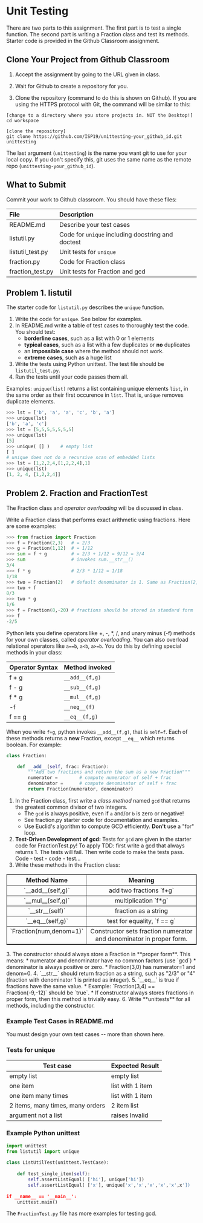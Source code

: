 # Unit Testing

There are two parts to this assignment. The first part is to test a single function.  The second part is writing a Fraction class and test its methods.
Starter code is provided in the Github Classroom assignment.

## Clone Your Project from Github Classroom

1. Accept the assignment by going to the URL given in class.

2. Wait for Github to create a repository for you.

3. Clone the repository (command to do this is shown on Github).  If you are using the HTTPS protocol with Git, the command will be similar to this:
```
[change to a directory where you store projects in. NOT the Desktop!]
cd workspace

[clone the repository]
git clone https://github.com/ISP19/unittesting-your_github_id.git unittesting
```
The last argument (`unittesting`) is the name you want git to use for your local copy.  If you don't specify this, git uses the same name as the remote repo (`unittesting-your_github_id`).


## What to Submit

Commit your work to Github classroom. You should have these files:

| File             | Description   |
|:-----------------|:--------------|
| README.md        | Describe your test cases |
| listutil.py      | Code for `unique` including docstring and doctest |
| listutil_test.py | Unit tests for `unique` |
| fraction.py      | Code for Fraction class |
| fraction_test.py | Unit tests for Fraction and gcd |


## Problem 1. listutil

The starter code for `listutil.py` describes the `unique` function.

1. Write the code for `unique`.  See below for examples.
2. In README.md write a table of test cases to thoroughly test the code. You should test:
   * **borderline cases**, such as a list with 0 or 1 elements
   * **typical cases**, such as a list with a few duplicates or **no** duplicates
   * an **impossible case** where the method should not work. 
   * **extreme cases**, such as a huge list
3. Write the tests using Python unittest.  The test file should be `listutil_test.py`.
4. Run the tests until your code passes them all.

Examples: `unique(list)` returns a list containing unique elements `list`, in the same order as their first occurence in `list`.  That is, `unique` removes duplicate elements. 
```python
>>> lst = ['b', 'a', 'a', 'c', 'b', 'a']
>>> unique(lst)
['b', 'a', 'c']
>>> lst = [5,5,5,5,5,5,5]
>>> unique(lst)
[5]
>>> unique( [] )    # empty list
[ ]
# unique does not do a recursive scan of embedded lists
>>> lst = [1,2,2,4,[1,2,2,4],1]
>>> unique(lst)
[1, 2, 4, [1,2,2,4]] 
```

## Problem 2. Fraction and FractionTest

The Fraction class and *operator overloading* will be discussed in class.

Write a Fraction class that performs exact arithmetic using fractions.
Here are some examples:
```python
>>> from fraction import Fraction
>>> f = Fraction(2,3)   # = 2/3
>>> g = Fraction(1,12)  # = 1/12
>>> sum = f + g         # = 2/3 + 1/12 = 9/12 = 3/4
>>> sum                 # invokes sum.__str__()
3/4
>>> f * g               # 2/3 * 1/12 = 1/18
1/18
>>> two = Fraction(2)   # default denominator is 1. Same as Fraction(2,1)
>>> two + f
8/3
>>> two * g
1/6
>>> f = Fraction(8,-20) # fractions should be stored in standard form
>>> f
-2/5
```

Python lets you define operators like +, -, \*, /, and unary minus (-f) methods for your own classes, called *operator overloading*. You can also overload relational operators like `a==b`, `a<b`, `a>=b`.
You do this by defining special methods in your class:

| Operator Syntax | Method invoked        |
|:----------------|:----------------------|
| f + g           | `__add__(f,g)`        |
| f - g           | `__sub__(f,g)`        |
| f * g           | `__mul__(f,g)`        |
| -f              | `__neg__(f)`          |
| f == g          | `__eq__(f,g)`         |

When you write `f+g`, python invokes `__add__(f,g)`, that is `self=f`.
Each of these methods returns a **new** Fraction, except `__eq__` which returns boolean.
For example:
```python
class Fraction:

    def __add__(self, frac: Fraction):
        """Add two fractions and return the sum as a new Fraction"""
        numerator =        # compute numerator of self + frac
        denominator =      # compute denominator of self + frac
        return Fraction(numerator, denominator)
```

1. In the Fraction class, first write a *class method* named `gcd` that returns the greatest common divisor of two integers.
    * The `gcd` is always positive, even if `a` and/or `b` is zero or negative!
    * See fraction.py starter code for documentation and examples.
    * Use Euclid's algorithm to compute GCD efficiently. **Don't** use a "for" loop.
2. **Test-Driven Development of gcd:** Tests for `gcd` are given in the starter code for FractionTest.py!  To apply TDD: first write a gcd that always returns 1.  The tests will fail.  Then write code to make the tests pass. Code - test - code - test...
3. Write these methods in the Fraction class:

<table border="1" align="center">
<tr>
<th>Method Name</th> <th>Meaning</th>
</tr>
<tr valign="top">
<td align="center" markdown="span">
`__add__(self,g)` </td>
 <td align="center" markdown="span">add two fractions `f+g` </td>
</tr>
<tr valign="top">
<td align="center" markdown="span">
`__mul__(self,g)`  </td> 
<td align="center" markdown="span">multiplication `f*g` </td> 
</tr>
<tr valign="top">
<td align="center" markdown="span">
`__str__(self)`</td>
<td align="center" markdown="span">fraction as a string </td>
</tr>
<tr valign="top">
<td align="center" markdown="span"> `__eq__(self,g)`</td>
<td align="center" markdown="span"> test for equality, `f == g` </td>
</tr>
<tr valign="top">
<td align="center" markdown="span"> `Fraction(num,denom=1)`</td>
<td align="center" markdown="span"> Constructor sets fraction numerator and denominator in proper form. </td>
</table>
3. The constructor should always store a Fraction in **proper form**.  This means:
    * numerator and denominator have no common factors (use `gcd`)
    * denominator is always positive or zero. 
    * Fraction(3,0) has numerator=1 and denom=0.
4. `__str__` should return fraction as a string, such as "2/3" or "4" (fraction with denominator 1 is printed as integer).
5. `__eq__` is true if fractions have the same value.
    * Example:  `Fraction(3,4) == Fraction(-9,-12)` should be `true`.
    * If constructor always stores fractions in proper form, then this method is trivially easy. 
6. Write **unittests** for all methods, including the constructor.


### Example Test Cases in README.md

You must design your own test cases -- more than shown here.

### Tests for unique

| Test case              |  Expected Result    |
|------------------------|---------------------|
| empty list             |  empty list         |
| one item               |  list with 1 item   |
| one item many times    |  list with 1 item   |
| 2 items, many times, many orders | 2 item list  |
| argument not a list    |  raises Invalid


### Example Python unittest

```python
import unittest
from listutil import unique
 
class ListUtilTest(unittest.TestCase):
 
    def test_single_item(self):
        self.assertListEqual( ['hi'], unique['hi'])
        self.assertListEqual( ['x'], unique['x','x','x','x','x',x'])
 
if __name__ == '__main__':
    unittest.main()
```

The `FractionTest.py` file has more examples for testing gcd.
